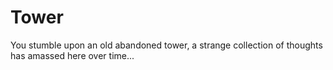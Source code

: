 # Tower

You stumble upon an old abandoned tower, a strange collection of thoughts has amassed here over time...
